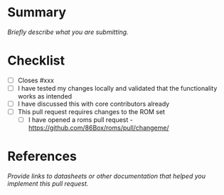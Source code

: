 Summary
=======
_Briefly describe what you are submitting._

Checklist
=========
* [ ] Closes #xxx
* [ ] I have tested my changes locally and validated that the functionality works as intended
* [ ] I have discussed this with core contributors already
* [ ] This pull request requires changes to the ROM set
  * [ ] I have opened a roms pull request - https://github.com/86Box/roms/pull/changeme/

References
==========
_Provide links to datasheets or other documentation that helped you implement this pull request._

